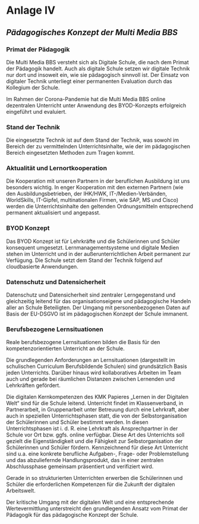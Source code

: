 # Anlage IV
## *Pädagogisches Konzept der Multi Media BBS*

### Primat der Pädagogik

Die Multi Media BBS versteht sich als Digitale Schule, die nach dem Primat der Pädagogik handelt. Auch als digitale Schule setzen wir digitale Technik nur dort und insoweit ein, wie sie pädagogisch sinnvoll ist. Der Einsatz von digitaler Technik unterliegt einer permanenten Evaluation durch das Kollegium der Schule.

Im Rahmen der Corona-Pandemie hat die Multi Media BBS online dezentralen Unterricht unter Anwendung des BYOD-Konzepts erfolgreich eingeführt und evaluiert.

### Stand der Technik

Die eingesetzte Technik ist auf dem Stand der Technik, was sowohl im Bereich der zu vermittelnden Unterrichtsinhalte, wie der im pädagogischen Bereich eingesetzten Methoden zum Tragen kommt.

### Aktualität und Lernortkooperation

Die Kooperation mit unseren Partnern in der beruflichen Ausbildung ist uns besonders wichtig. In enger Kooperation mit den externen Partnern (wie den Ausbildungsbetrieben, der IHK/HWK, IT-/Medien-Verbänden, WorldSkills, IT-Gipfel, multinationalen Firmen, wie SAP, MS und Cisco) werden die Unterrichtsinhalte den geltenden Ordnungsmitteln entsprechend permanent aktualisiert und angepasst.

### BYOD Konzept

Das BYOD Konzept ist für Lehrkräfte und die Schülerinnen und Schüler konsequent umgesetzt. Lernmanagementsysteme und digitale Medien stehen im Unterricht und in der außerunterrichtlichen Arbeit permanent zur Verfügung. Die Schule setzt dem Stand der Technik folgend auf cloudbasierte Anwendungen.

### Datenschutz und Datensicherheit

Datenschutz und Datensicherheit sind zentraler Lerngegenstand und gleichzeitig leitend für das organisationseigene und pädagogische Handeln aller an Schule Beteiligten. Der Umgang mit personenbezogenen Daten auf Basis der EU-DSGVO ist im pädagogischen Konzept der Schule immanent.

### Berufsbezogene Lernsituationen

Reale berufsbezogene Lernsituationen bilden die Basis für den kompetenzorientierten Unterricht an der Schule.

Die grundlegenden Anforderungen an Lernsituationen (dargestellt im schulischen Curriculum Berufsbildende Schulen) sind grundsätzlich Basis jeden Unterrichts. Darüber hinaus wird kollaboratives Arbeiten im Team auch und gerade bei räumlichen Distanzen zwischen Lernenden und Lehrkräften gefördert.

Die digitalen Kernkompetenzen des KMK Papieres „Lernen in der Digitalen Welt“ sind für die Schule leitend. Unterricht findet im Klassenverband, in Partnerarbeit, in Gruppenarbeit unter Betreuung durch eine Lehrkraft, aber auch in speziellen Unterrichtsphasen statt, die von der Selbstorganisation der Schülerinnen und Schüler bestimmt werden. In diesen Unterrichtsphasen ist i. d. R. eine Lehrkraft als Ansprechpartner in der Schule vor Ort bzw. ggfs. online verfügbar. Diese Art des Unterrichts soll gezielt die Eigenständigkeit und die Fähigkeit zur Selbstorganisation der Schülerinnen und Schüler fördern. Kennzeichnend für diese Art Unterricht sind u.a. eine konkrete berufliche Aufgaben-, Frage- oder Problemstellung und das abzuliefernde Handlungsprodukt, das in einer zentralen Abschlussphase gemeinsam präsentiert und verifiziert wird.

Gerade in so strukturierten Unterrichten erwerben die Schülerinnen und Schüler die erforderlichen Kompetenzen für die Zukunft der digitalen Arbeitswelt.

Der kritische Umgang mit der digitalen Welt und eine entsprechende Wertevermittlung unterstreicht den grundlegenden Ansatz vom Primat der Pädagogik für das pädagogische Konzept der Schule.